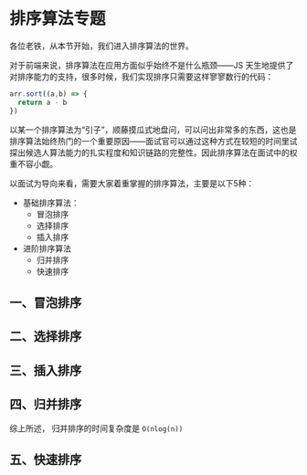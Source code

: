 # 排序算法专题

各位老铁，从本节开始，我们进入排序算法的世界。

对于前端来说，排序算法在应用方面似乎始终不是什么瓶颈——JS 天生地提供了对排序能力的支持，很多时候，我们实现排序只需要这样寥寥数行的代码：

```js
arr.sort((a,b) => {
  return a - b
})
```

以某一个排序算法为“引子”，顺藤摸瓜式地盘问，可以问出非常多的东西，这也是排序算法始终热门的一个重要原因——面试官可以通过这种方式在较短的时间里试探出候选人算法能力的扎实程度和知识链路的完整性。因此排序算法在面试中的权重不容小觑。

以面试为导向来看，需要大家着重掌握的排序算法，主要是以下5种：

* 基础排序算法：
  * 冒泡排序
  * 选择排序
  * 插入排序
* 进阶排序算法
  * 归并排序
  * 快速排序

## 一、冒泡排序

## 二、选择排序

## 三、插入排序

## 四、归并排序

综上所述， 归并排序的时间复杂度是 `O(nlog(n))`

## 五、快速排序

 

 



